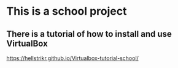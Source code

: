 # This is a school project
## There is a tutorial of how to install and use VirtualBox
https://hellstrikr.github.io/Virtualbox-tutorial-school/
